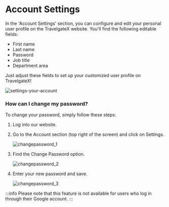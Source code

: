 ﻿---
sidebar_position: 1
---

# Account Settings


In the 'Account Settings' section, you can configure and edit your personal user profile on the TravelgateX website. You'll find the following editable fields:

- First name
- Last name
- Password
- Job title
- Department area

Just adjust these fields to set up your customized user profile on TravelgateX!

![settings-your-account](https://storage.travelgate.com/kbase/settings-your-account.jpg)

### How can I change my password?
To change your password, simply follow these steps:

  1. Log into our website.
  2. Go to the Account section (top right of the screen) and click on Settings.

        ![changepassword_1](https://storage.travelgate.com/kbase/changepassword_1.jpg)

  3. Find the Change Password option.
   
        ![changepassword_2](https://storage.travelgate.com/kbase/changepassword_2.jpg)

  4. Enter your new password and save.
   
        ![changepassword_3](https://storage.travelgate.com/kbase/changepassword_3.jpg)

:::info
Please note that this feature is not available for users who log in through their Google account.
:::